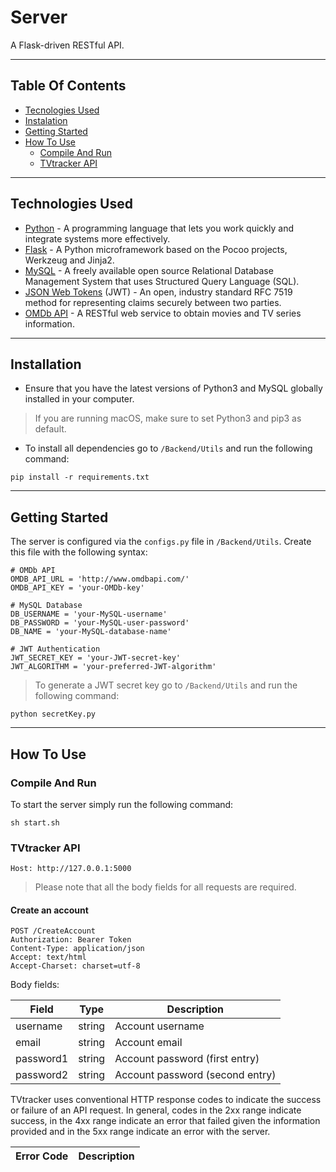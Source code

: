 # Server

A Flask-driven RESTful API.

---

## Table Of Contents

- [Tecnologies Used](#Technologies-Used)
- [Instalation](#Installation)
- [Getting Started](#Getting-Started)
- [How To Use](#How-To-Use)
  - [Compile And Run](#Compile-And-Run)
  - [TVtracker API](#TVtracker-API)


---

## Technologies Used

- [Python](https://www.python.org) - A programming language that lets you work quickly and integrate systems more effectively.
- [Flask](https://flask.palletsprojects.com/en/1.1.x/) - A Python microframework based on the Pocoo projects, Werkzeug and Jinja2.
- [MySQL](https://www.mysql.com) - A freely available open source Relational Database Management System that uses Structured Query Language (SQL).
- [JSON Web Tokens](https://jwt.io) (JWT) - An open, industry standard RFC 7519 method for representing claims securely between two parties.
- [OMDb API](http://www.omdbapi.com) - A RESTful web service to obtain movies and TV series information.

---

## Installation

- Ensure that you have the latest versions of Python3 and MySQL globally installed in your computer.

> If you are running macOS, make sure to set Python3 and pip3 as default.

- To install all dependencies go to `/Backend/Utils` and run the following command:
```
pip install -r requirements.txt
```

---

## Getting Started

The server is configured via the `configs.py` file in `/Backend/Utils`. Create this file with the following syntax:

```
# OMDb API
OMDB_API_URL = 'http://www.omdbapi.com/'
OMDB_API_KEY = 'your-OMDb-key'

# MySQL Database
DB_USERNAME = 'your-MySQL-username' 
DB_PASSWORD = 'your-MySQL-user-password'
DB_NAME = 'your-MySQL-database-name'

# JWT Authentication
JWT_SECRET_KEY = 'your-JWT-secret-key'
JWT_ALGORITHM = 'your-preferred-JWT-algorithm'
```
> To generate a JWT secret key go to `/Backend/Utils` and run the following command:
```
python secretKey.py
```
---

## How To Use

### Compile And Run

To start the server simply run the following command:
```
sh start.sh
```

### TVtracker API

```
Host: http://127.0.0.1:5000
```

> Please note that all the body fields for all requests are required. 

#### Create an account

```
POST /CreateAccount
Authorization: Bearer Token
Content-Type: application/json
Accept: text/html
Accept-Charset: charset=utf-8
```

Body fields:

| Field | Type | Description |
|-------|------|-------------|
| username | string | Account username |
| email | string | Account email |
| password1 | string | Account password (first entry) |
| password2 | string | Account password (second entry) |

TVtracker uses conventional HTTP response codes to indicate the success or failure of an API request. In general, codes in the 2xx range indicate success, in the 4xx range indicate an error that failed given the information provided and in the 5xx range indicate an error with the server.

| Error Code | Description |
|------------|-------------|

